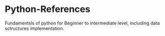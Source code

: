 # Python-References
Fundamentsls of python for Beginner to intermediate level, including data sctructures implementation.
